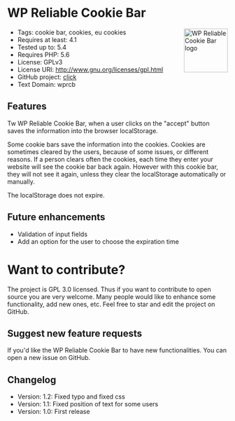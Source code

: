 # WP Reliable Cookie Bar
<img alt="WP Reliable Cookie Bar logo" src="../media/wp-reliable-cookie-bar-logo.png?raw=true" height="100" width="100" align="right">

* Tags: cookie bar, cookies, eu cookies
* Requires at least: 4.1
* Tested up to: 5.4
* Requires PHP: 5.6
* License: GPLv3
* License URI: http://www.gnu.org/licenses/gpl.html
* GitHub project:  [click](https://github.com/sergioloporto/WP-Reliable-Cookie-Bar/)
* Text Domain: wprcb

## Features
Tw WP Reliable Cookie Bar, when a user clicks on the "accept" button saves the information into the browser localStorage.

Some cookie bars save the information into the cookies. Cookies are sometimes cleared by the users, because of some issues, or different reasons. If a person clears often the cookies, each time they enter your website will see the cookie bar back again. However with this cookie bar, they will not see it again, unless they clear the localStorage automatically or manually.

The localStorage does not expire.

## Future enhancements
* Validation of input fields
* Add an option for the user to choose the expiration time


# Want to contribute?
The project is GPL 3.0 licensed. Thus if you want to contribute to open source you are very welcome.
Many people would like to enhance some functionality, add new ones, etc. Feel free to star and edit the project on GitHub.

## Suggest new feature requests
If you'd like the WP Reliable Cookie Bar to have new functionalities. You can open a new issue on GitHub.

## Changelog
* Version: 1.2: Fixed typo and fixed css
* Version: 1.1: Fixed position of text for some users
* Version: 1.0: First release